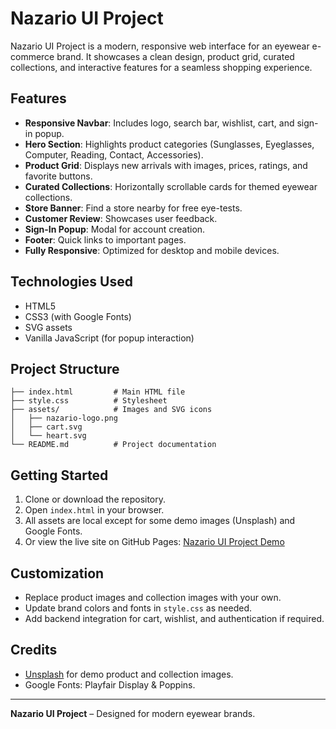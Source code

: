 # Nazario UI Project

Nazario UI Project is a modern, responsive web interface for an eyewear e-commerce brand. It showcases a clean design, product grid, curated collections, and interactive features for a seamless shopping experience.

## Features
- **Responsive Navbar**: Includes logo, search bar, wishlist, cart, and sign-in popup.
- **Hero Section**: Highlights product categories (Sunglasses, Eyeglasses, Computer, Reading, Contact, Accessories).
- **Product Grid**: Displays new arrivals with images, prices, ratings, and favorite buttons.
- **Curated Collections**: Horizontally scrollable cards for themed eyewear collections.
- **Store Banner**: Find a store nearby for free eye-tests.
- **Customer Review**: Showcases user feedback.
- **Sign-In Popup**: Modal for account creation.
- **Footer**: Quick links to important pages.
- **Fully Responsive**: Optimized for desktop and mobile devices.

## Technologies Used
- HTML5
- CSS3 (with Google Fonts)
- SVG assets
- Vanilla JavaScript (for popup interaction)

## Project Structure

```
├── index.html         # Main HTML file
├── style.css          # Stylesheet
├── assets/            # Images and SVG icons
│   ├── nazario-logo.png
│   ├── cart.svg
│   └── heart.svg
└── README.md          # Project documentation
```

## Getting Started
1. Clone or download the repository.
2. Open `index.html` in your browser.
3. All assets are local except for some demo images (Unsplash) and Google Fonts.
4. Or view the live site on GitHub Pages: [Nazario UI Project Demo](https://idevsharma1.github.io/Nazario-ui-project/)

## Customization
- Replace product images and collection images with your own.
- Update brand colors and fonts in `style.css` as needed.
- Add backend integration for cart, wishlist, and authentication if required.

## Credits
- [Unsplash](https://unsplash.com/) for demo product and collection images.
- Google Fonts: Playfair Display & Poppins.

---
**Nazario UI Project** – Designed for modern eyewear brands.